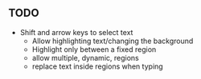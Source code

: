 ## TODO

* Shift and arrow keys to select text
    * Allow highlighting text/changing the background
    * Highlight only between a fixed region
    * allow multiple, dynamic, regions
    * replace text inside regions when typing
